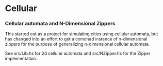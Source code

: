 # Cellular

### Cellular automata and N-Dimensional Zippers

This started out as a project for simulating cities using cellular automata, but has changed into an effort to get a comonad instance of n-dimensional zippers for the purpose of generalizing n-dimensional cellular automata.

See src/Lib.hs for 2d cellular automata and src/NZipper.hs for the Zipper implementation.
